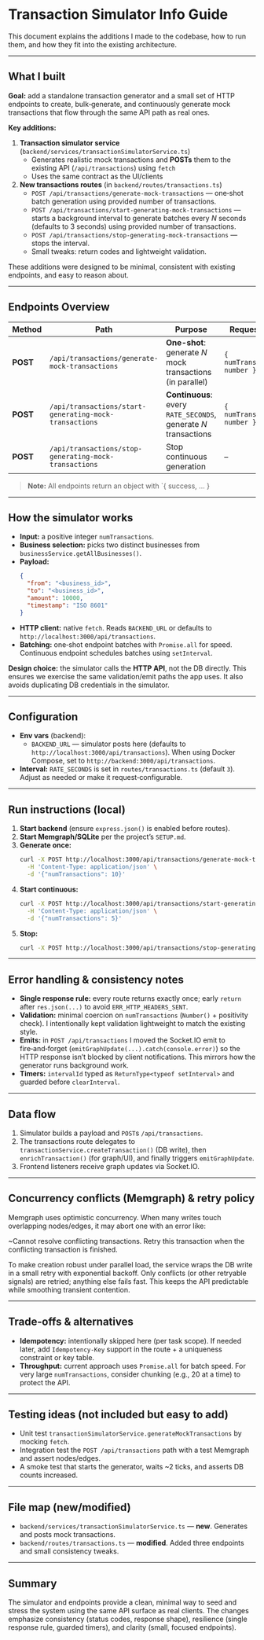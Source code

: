 # Transaction Simulator Info Guide

This document explains the additions I made to the codebase, how to run them, and how they fit into the existing architecture.

---

## What I built

**Goal:** add a standalone transaction generator and a small set of HTTP endpoints to create, bulk‑generate, and continuously generate mock transactions that flow through the same API path as real ones.

**Key additions:**

1. **Transaction simulator service** (`backend/services/transactionSimulatorService.ts`)
   - Generates realistic mock transactions and **POSTs** them to the existing API (`/api/transactions`) using `fetch`
   - Uses the same contract as the UI/clients
2. **New transactions routes** (in `backend/routes/transactions.ts`)
   - `POST /api/transactions/generate-mock-transactions` — one‑shot batch generation using provided number of transactions.
   - `POST /api/transactions/start-generating-mock-transactions` — starts a background interval to generate batches every _N_ seconds (defaults to 3 seconds) using provided number of transactions.
   - `POST /api/transactions/stop-generating-mock-transactions` — stops the interval.
   - Small tweaks: return codes and lightweight validation.

These additions were designed to be minimal, consistent with existing endpoints, and easy to reason about.

---

## Endpoints Overview

| Method | Path | Purpose | Request Body | Response |
| ------ | --------------------------------------------- | ---------------------------------------------------- | ------------------------------- | ----------------------------------------------------------- |
| **POST** | `/api/transactions/generate-mock-transactions` | **One-shot**: generate _N_ mock transactions (in parallel) | `{ numTransactions: number }` | `201 { success, data: Transaction[] }` |
| **POST** | `/api/transactions/start-generating-mock-transactions` | **Continuous**: every `RATE_SECONDS`, generate _N_ transactions | `{ numTransactions: number }` | `201 { success, message, intervalSeconds, numTransactions }` |
| **POST** | `/api/transactions/stop-generating-mock-transactions` | Stop continuous generation | – | `200 { success, message }` |

> **Note:** All endpoints return an object with `{ success, ... }


---

## How the simulator works

- **Input:** a positive integer `numTransactions`.
- **Business selection:** picks two distinct businesses from `businessService.getAllBusinesses()`.
- **Payload:**
  ```json
  {
    "from": "<business_id>",
    "to": "<business_id>",
    "amount": 10000,
    "timestamp": "ISO 8601"
  }
  ```
- **HTTP client:** native `fetch`. Reads `BACKEND_URL` or defaults to `http://localhost:3000/api/transactions`.
- **Batching:** one‑shot endpoint batches with `Promise.all` for speed. Continuous endpoint schedules batches using `setInterval`.

**Design choice:** the simulator calls the **HTTP API**, not the DB directly. This ensures we exercise the same validation/emit paths the app uses. It also avoids duplicating DB credentials in the simulator.

---

## Configuration

- **Env vars** (backend):
  - `BACKEND_URL` — simulator posts here (defaults to `http://localhost:3000/api/transactions`). When using Docker Compose, set to `http://backend:3000/api/transactions`.
- **Interval:** `RATE_SECONDS` is set in `routes/transactions.ts` (default `3`). Adjust as needed or make it request‑configurable.

---

## Run instructions (local)

1. **Start backend** (ensure `express.json()` is enabled before routes).
2. **Start Memgraph/SQLite** per the project’s `SETUP.md`.
3. **Generate once:**
   ```bash
   curl -X POST http://localhost:3000/api/transactions/generate-mock-transactions \
     -H 'Content-Type: application/json' \
     -d '{"numTransactions": 10}'
   ```
4. **Start continuous:**
   ```bash
   curl -X POST http://localhost:3000/api/transactions/start-generating-mock-transactions \
     -H 'Content-Type: application/json' \
     -d '{"numTransactions": 5}'
   ```
5. **Stop:**
   ```bash
   curl -X POST http://localhost:3000/api/transactions/stop-generating-mock-transactions
   ```

---

## Error handling & consistency notes

- **Single response rule:** every route returns exactly once; early `return` after `res.json(...)` to avoid `ERR_HTTP_HEADERS_SENT`.
- **Validation:** minimal coercion on `numTransactions` (`Number()` + positivity check). I intentionally kept validation lightweight to match the existing style.
- **Emits:** in `POST /api/transactions` I moved the Socket.IO emit to fire‑and‑forget (`emitGraphUpdate(...).catch(console.error)`) so the HTTP response isn’t blocked by client notifications. This mirrors how the generator runs background work.
- **Timers:** `intervalId` typed as `ReturnType<typeof setInterval>` and guarded before `clearInterval`.

---

## Data flow

1. Simulator builds a payload and `POST`s `/api/transactions`.
2. The transactions route delegates to `transactionService.createTransaction()` (DB write), then `enrichTransaction()` (for graph/UI), and finally triggers `emitGraphUpdate`.
3. Frontend listeners receive graph updates via Socket.IO.

---

## Concurrency conflicts (Memgraph) & retry policy

Memgraph uses optimistic concurrency. When many writes touch overlapping nodes/edges, it may abort one with an error like:

~Cannot resolve conflicting transactions. Retry this transaction when the conflicting transaction is finished.

To make creation robust under parallel load, the service wraps the DB write in a small retry with exponential backoff. Only conflicts (or other retryable signals) are retried; anything else fails fast. This keeps the API predictable while smoothing transient contention.

---

## Trade‑offs & alternatives

- **Idempotency:** intentionally skipped here (per task scope). If needed later, add `Idempotency-Key` support in the route + a uniqueness constraint or key table.
- **Throughput:** current approach uses `Promise.all` for batch speed. For very large `numTransactions`, consider chunking (e.g., 20 at a time) to protect the API.

---

## Testing ideas (not included but easy to add)

- Unit test `transactionSimulatorService.generateMockTransactions` by mocking `fetch`.
- Integration test the `POST /api/transactions` path with a test Memgraph and assert nodes/edges.
- A smoke test that starts the generator, waits ~2 ticks, and asserts DB counts increased.

---

## File map (new/modified)

- `backend/services/transactionSimulatorService.ts` — **new**. Generates and posts mock transactions.
- `backend/routes/transactions.ts` — **modified**. Added three endpoints and small consistency tweaks.

---

## Summary

The simulator and endpoints provide a clean, minimal way to seed and stress the system using the same API surface as real clients. The changes emphasize consistency (status codes, response shape), resilience (single response rule, guarded timers), and clarity (small, focused endpoints).
